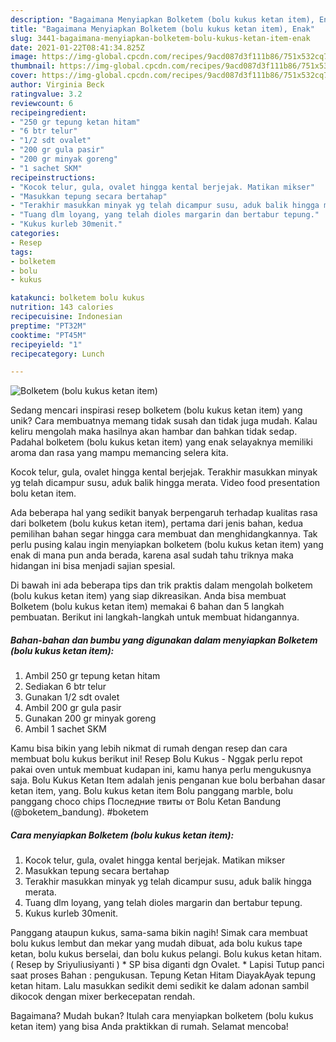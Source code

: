 ```yaml
---
description: "Bagaimana Menyiapkan Bolketem (bolu kukus ketan item), Enak"
title: "Bagaimana Menyiapkan Bolketem (bolu kukus ketan item), Enak"
slug: 3441-bagaimana-menyiapkan-bolketem-bolu-kukus-ketan-item-enak
date: 2021-01-22T08:41:34.825Z
image: https://img-global.cpcdn.com/recipes/9acd087d3f111b86/751x532cq70/bolketem-bolu-kukus-ketan-item-foto-resep-utama.jpg
thumbnail: https://img-global.cpcdn.com/recipes/9acd087d3f111b86/751x532cq70/bolketem-bolu-kukus-ketan-item-foto-resep-utama.jpg
cover: https://img-global.cpcdn.com/recipes/9acd087d3f111b86/751x532cq70/bolketem-bolu-kukus-ketan-item-foto-resep-utama.jpg
author: Virginia Beck
ratingvalue: 3.2
reviewcount: 6
recipeingredient:
- "250 gr tepung ketan hitam"
- "6 btr telur"
- "1/2 sdt ovalet"
- "200 gr gula pasir"
- "200 gr minyak goreng"
- "1 sachet SKM"
recipeinstructions:
- "Kocok telur, gula, ovalet hingga kental berjejak. Matikan mikser"
- "Masukkan tepung secara bertahap"
- "Terakhir masukkan minyak yg telah dicampur susu, aduk balik hingga merata."
- "Tuang dlm loyang, yang telah dioles margarin dan bertabur tepung."
- "Kukus kurleb 30menit."
categories:
- Resep
tags:
- bolketem
- bolu
- kukus

katakunci: bolketem bolu kukus 
nutrition: 143 calories
recipecuisine: Indonesian
preptime: "PT32M"
cooktime: "PT45M"
recipeyield: "1"
recipecategory: Lunch

---
```



![Bolketem (bolu kukus ketan item)](https://img-global.cpcdn.com/recipes/9acd087d3f111b86/751x532cq70/bolketem-bolu-kukus-ketan-item-foto-resep-utama.jpg)

Sedang mencari inspirasi resep bolketem (bolu kukus ketan item) yang unik? Cara membuatnya memang tidak susah dan tidak juga mudah. Kalau keliru mengolah maka hasilnya akan hambar dan bahkan tidak sedap. Padahal bolketem (bolu kukus ketan item) yang enak selayaknya memiliki aroma dan rasa yang mampu memancing selera kita.

Kocok telur, gula, ovalet hingga kental berjejak. Terakhir masukkan minyak yg telah dicampur susu, aduk balik hingga merata. Video food presentation bolu ketan item.

Ada beberapa hal yang sedikit banyak berpengaruh terhadap kualitas rasa dari bolketem (bolu kukus ketan item), pertama dari jenis bahan, kedua pemilihan bahan segar hingga cara membuat dan menghidangkannya. Tak perlu pusing kalau ingin menyiapkan bolketem (bolu kukus ketan item) yang enak di mana pun anda berada, karena asal sudah tahu triknya maka hidangan ini bisa menjadi sajian spesial.


Di bawah ini ada beberapa tips dan trik praktis dalam mengolah bolketem (bolu kukus ketan item) yang siap dikreasikan. Anda bisa membuat Bolketem (bolu kukus ketan item) memakai 6 bahan dan 5 langkah pembuatan. Berikut ini langkah-langkah untuk membuat hidangannya.

<!--inarticleads1-->

##### Bahan-bahan dan bumbu yang digunakan dalam menyiapkan Bolketem (bolu kukus ketan item):

1. Ambil 250 gr tepung ketan hitam
1. Sediakan 6 btr telur
1. Gunakan 1/2 sdt ovalet
1. Ambil 200 gr gula pasir
1. Gunakan 200 gr minyak goreng
1. Ambil 1 sachet SKM


Kamu bisa bikin yang lebih nikmat di rumah dengan resep dan cara membuat bolu kukus berikut ini! Resep Bolu Kukus - Nggak perlu repot pakai oven untuk membuat kudapan ini, kamu hanya perlu mengukusnya saja. Bolu Kukus Ketan Item adalah jenis penganan kue bolu berbahan dasar ketan item, yang. Bolu kukus ketan item Bolu panggang marble, bolu panggang choco chips Последние твиты от Bolu Ketan Bandung (@boketem_bandung). #boketem 

<!--inarticleads2-->

##### Cara menyiapkan Bolketem (bolu kukus ketan item):

1. Kocok telur, gula, ovalet hingga kental berjejak. Matikan mikser
1. Masukkan tepung secara bertahap
1. Terakhir masukkan minyak yg telah dicampur susu, aduk balik hingga merata.
1. Tuang dlm loyang, yang telah dioles margarin dan bertabur tepung.
1. Kukus kurleb 30menit.


Panggang ataupun kukus, sama-sama bikin nagih! Simak cara membuat bolu kukus lembut dan mekar yang mudah dibuat, ada bolu kukus tape ketan, bolu kukus berselai, dan bolu kukus pelangi. Bolu kukus ketan hitam. ( Resep by Sriyuliusiyanti ) * SP bisa diganti dgn Ovalet. * Lapisi Tutup panci saat proses Bahan : pengukusan. Tepung Ketan Hitam DiayakAyak tepung ketan hitam. Lalu masukkan sedikit demi sedikit ke dalam adonan sambil dikocok dengan mixer berkecepatan rendah. 

Bagaimana? Mudah bukan? Itulah cara menyiapkan bolketem (bolu kukus ketan item) yang bisa Anda praktikkan di rumah. Selamat mencoba!
